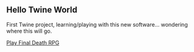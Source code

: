 ## Hello Twine World

First Twine project, learning/playing with this new software... wondering where this will go.

[Play Final Death RPG](FinalDeathRPG.html)
